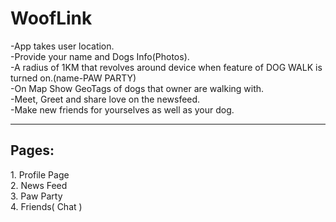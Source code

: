 <H1>WoofLink</H1>
-App takes user location.</br>
-Provide your name and Dogs Info(Photos).</br>
-A radius of 1KM that revolves around device when feature of DOG WALK is turned on.(name-PAW PARTY)</br>
-On Map Show GeoTags of dogs that owner are walking with.</br>
-Meet, Greet and share love on the newsfeed.</br>
-Make new friends for yourselves as well as your dog.</br>
<hr>
<H2>Pages:</H2>
1. Profile Page</br>
2. News Feed</br>
3. Paw Party</br>
4. Friends( Chat )</br>
